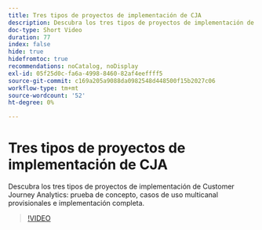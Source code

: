 ```yaml
---
title: Tres tipos de proyectos de implementación de CJA
description: Descubra los tres tipos de proyectos de implementación de Customer Journey Analytics, la prueba de concepto, los casos de uso multicanal provisionales y la implementación completa.
doc-type: Short Video
duration: 77
index: false
hide: true
hidefromtoc: true
recommendations: noCatalog, noDisplay
exl-id: 05f25d0c-fa6a-4998-8460-82af4eeffff5
source-git-commit: c169a205a9088da0982548d448500f15b2027c06
workflow-type: tm+mt
source-wordcount: '52'
ht-degree: 0%

---
```


# Tres tipos de proyectos de implementación de CJA

Descubra los tres tipos de proyectos de implementación de Customer Journey Analytics: prueba de concepto, casos de uso multicanal provisionales e implementación completa.

<!-- 62_S113_3442460_77_three-types-of-cja-implementation-projects -->
>[!VIDEO](https://video.tv.adobe.com/v/3463022/?learn=on&enablevpops=true&captions=spa)
